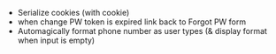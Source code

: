 - Serialize cookies (with cookie)
- when change PW token is expired link back to Forgot PW form
- Automagically format phone number as user types (& display format when input is empty)
